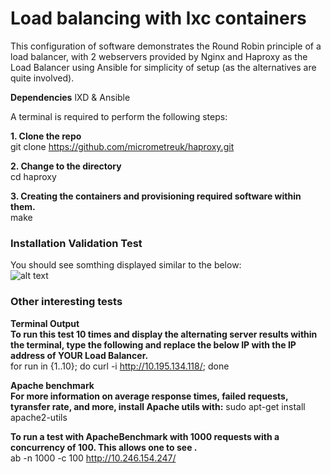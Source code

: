 # Load balancing with lxc containers 

This configuration of software demonstrates the Round Robin principle of a load balancer, with 2 webservers provided by Nginx and Haproxy as the Load Balancer using Ansible for simplicity of setup (as the alternatives are quite involved).  

**Dependencies**
lXD & Ansible

A terminal is required to perform the following steps:

**1. Clone the repo**  
git clone https://github.com/micrometreuk/haproxy.git

**2. Change to the directory**  
cd haproxy

**3. Creating the containers and provisioning required software within them.**  
make 

### Installation Validation Test  


You should see somthing displayed similar to the below:  
![alt text](https://github.com/micrometreuk/haproxy/blob/master/media/demo.gif)  



### Other interesting tests  
**Terminal Output**  
**To run this test 10 times and display the alternating server results within the terminal, type the following and replace the below IP with the IP address of YOUR Load Balancer.**  
for run in {1..10}; do curl -i http://10.195.134.118/; done

**Apache benchmark**  
**For more information on average response times, failed requests, tyransfer rate, and more, install Apache utils with:**
sudo apt-get install apache2-utils

**To run a test with ApacheBenchmark with 1000 requests with a concurrency of 100. This allows one to see .**  
ab -n 1000 -c 100 http://10.246.154.247/

